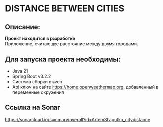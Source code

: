 # DISTANCE BETWEEN CITIES
## Описание:
**Проект находится в разработке**  
Приложение, считающее расстояние между двумя городами.
## Для запуска проекта необходимы:
- Java 21
- Spring Boot v3.2.2
- Система сборки maven
- Api ключ на сайте https://home.openweathermap.org, добавленный в переменные окружения
## Ссылка на Sonar
https://sonarcloud.io/summary/overall?id=ArtemShaputko_citydistance